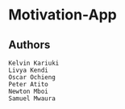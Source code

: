 # **Motivation-App**

## **Authors**


    Kelvin Kariuki 
    Livya Kendi 
    Oscar Ochieng
    Peter Atito
    Newton Mboi
    Samuel Mwaura